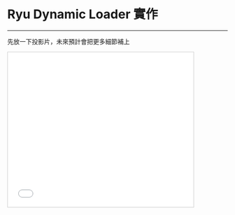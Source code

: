 Ryu Dynamic Loader 實作
====
----

先放一下投影片，未來預計會把更多細節補上

<iframe src="//www.slideshare.net/slideshow/embed_code/key/jAyBwNCnH7q6Nz" width="425" height="355" frameborder="0" marginwidth="0" marginheight="0" scrolling="no" style="border:1px solid #CCC; border-width:1px; margin-bottom:5px; max-width: 100%;" allowfullscreen> </iframe>

